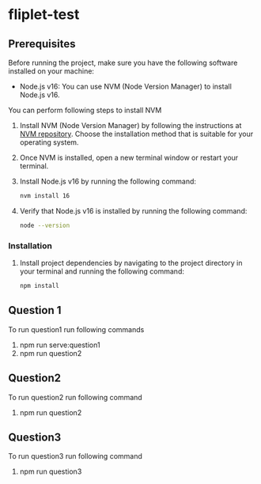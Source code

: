 # fliplet-test

## Prerequisites

Before running the project, make sure you have the following software installed on your machine:

- Node.js v16: You can use NVM (Node Version Manager) to install Node.js v16.

You can perform following steps to install NVM
1. Install NVM (Node Version Manager) by following the instructions at [NVM repository](https://github.com/nvm-sh/nvm#installation). Choose the installation method that is suitable for your operating system.

2. Once NVM is installed, open a new terminal window or restart your terminal.

3. Install Node.js v16 by running the following command:

   ```bash
   nvm install 16
   ```

4. Verify that Node.js v16 is installed by running the following command:

   ```bash
   node --version
   ```


### Installation

1. Install project dependencies by navigating to the project directory in your terminal and running the following command:

   ```bash
   npm install
   ```

## Question 1

To run question1 run following commands
1. npm run serve:question1
2. npm run question2


## Question2 
To run question2 run following command
1. npm run question2

## Question3 
To run question3 run following command
1. npm run question3
